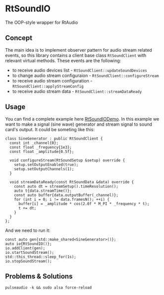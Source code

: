 # RtSoundIO
The OOP-style wrapper for RtAudio

## Concept
The main idea is to implement observer pattern for audio stream related events, so this library contains a client base class `RtSoundClient` with relevant virtual methods. These events are the following:
- to receive audio devices list - `RtSoundClient::updateSoundDevices`
- to change audio stream configuraion - `RtSoundClient::configureStream`
- to receive audio stream configuration - `RtSoundClient::applyStreamConfig`
- to receive audio stream data - `RtSoundClient::streamDataReady`

## Usage
You can find a complete example here  [RtSoundIODemo](https://github.com/gorbatschow/RtSoundIODemo).
In this example we want to make a signal (sine wave) generator and stream signal to sound card's output.
It could be someting like this:

```
class SineGenerator : public RtSoundClient {
  const int _channel{0};
  const float _frequency{1e3};
  const float _amplitude{0.5f};

  void configureStream(RtSoundSetup &setup) override {
    setup.setOutputEnabled(true);
    setup.setOutputChannels(1);
  }

  void streamDataReady(const RtSoundData &data) override {
    const auto dt = streamSetup().timeResolution();
    auto t{data.streamTime()};
    const auto buffer{data.outputBuffer(_channel)};
    for (int i = 0; i != data.framesN(); ++i) {
      buffer[i] = _amplitude * cos(2.0f * M_PI * _frequency * t);
      t += dt;
    }
  }
};
```
And we need to run it:
```
const auto gen{std::make_shared<SineGenerator>()};
auto io{RtSoundIO()};
io.addClient(gen);
io.startSoundStream();
std::this_thread::sleep_for(1s);
io.stopSoundStream();
```


## Problems & Solutions
```
pulseaudio -k && sudo alsa force-reload
```
